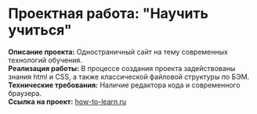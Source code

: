# Проектная работа: "Научить учиться"  
**Описание проекта:** Одностраничный сайт на тему современных технологий обучения.  
**Реализация работы:** В процессе создания проекта задействованы знания html и CSS, а также классической файловой структуры по БЭМ.  
**Технические требования:** Наличие редактора кода и современного браузера.  
**Ссылка на проект:** [how-to-learn.ru](https://kotovaann.github.io/how-to-learn/)  
